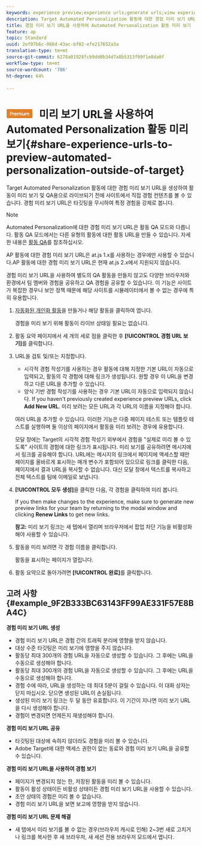```yaml
---
keywords: experience preview;experience urls;generate urls;view experience urls
description: Target Automated Personalization 활동에 대한 경험 미리 보기 URL을 생성하여 활동이 미리 보기 및 QA용으로 라이브되기 전에 사이트에서 직접 경험 컨텐츠를 볼 수 있습니다. 경험 미리 보기 URL은 타깃팅을 무시하여 특정 경험을 강제로 봅니다.
title: 경험 미리 보기 URL을 사용하여 Automated Personalization 활동 미리 보기
feature: ap
topic: Standard
uuid: 2ef07b6c-086d-43ac-bf02-efe217652a3a
translation-type: tm+mt
source-git-commit: 6278a01928fcb9dd0b34d7a8b5313f09f1e8da0f
workflow-type: tm+mt
source-wordcount: '786'
ht-degree: 64%

---
```



# ![프리미엄](/help/assets/premium.png) 미리 보기 URL을 사용하여 Automated Personalization 활동 미리 보기{#share-experience-urls-to-preview-automated-personalization-outside-of-target}

Target Automated Personalization 활동에 대한 경험 미리 보기 URL을 생성하여 활동이 미리 보기 및 QA용으로 라이브되기 전에 사이트에서 직접 경험 컨텐츠를 볼 수 있습니다. 경험 미리 보기 URL은 타깃팅을 무시하여 특정 경험을 강제로 봅니다.

>[!NOTE]
>
>Automated Personalization에 대한 경험 미리 보기 URL은 활동 QA 모드와 다릅니다. 활동 QA 모드에서는 다른 유형의 활동에 대한 활동 URL을 만들 수 있습니다. 자세한 내용은 [활동 QA](/help/c-activities/c-activity-qa/activity-qa.md)를 참조하십시오.
>
>AP 활동에 대한 경험 미리 보기 URL은 at.js 1.x를 사용하는 경우에만 사용할 수 있습니다.AP 활동에 대한 경험 미리 보기 URL은 현재 at.js 2.x에서 지원되지 않습니다.

경험 미리 보기 URL을 사용하여 별도의 QA 활동을 만들지 않고도 다양한 브라우저와 환경에서 팀 멤버와 경험을 공유하고 QA 경험을 공유할 수 있습니다. 이 기능은 사이트가 복잡한 경우나 보안 정책 때문에 해당 사이트를 시뮬레이터에서 볼 수 없는 경우에 특히 유용합니다.

1. [자동화된 개인화 활동](../../c-activities/t-automated-personalization/create-ap-activity.md#task_8AAF837796D74CF893CA2F88BA1491C9)을 만들거나 해당 활동을 클릭하여 엽니다.

   경험을 미리 보기 위해 활동이 라이브 상태일 필요는 없습니다.
1. 활동 요약 페이지에서 세 개의 세로 점을 클릭한 후 **[!UICONTROL 경험 URL 보기]**&#x200B;를 클릭합니다.
1. URL을 검토 및/또는 지정합니다.

   * 시각적 경험 작성기를 사용하는 경우 활동에 대해 지정한 기본 URL이 자동으로 입력되고, 활동의 각 경험에 대해 링크가 생성됩니다. 원할 경우 이 URL을 변경하고 다른 URL을 추가할 수 있습니다.
   * 양식 기반 경험 작성기를 사용하는 경우 기본 URL이 자동으로 입력되지 않습니다. If you haven&#39;t previously created experience preview URLs, click **Add New URL**. 미리 보려는 모든 URL과 각 URL의 이름을 지정해야 합니다.

   여러 URL을 추가할 수 있습니다. 이러한 기능은 다중 페이지 테스트 또는 템플릿 테스트를 실행하며 둘 이상의 페이지에서 활동을 미리 보려는 경우에 유용합니다.

   모달 창에는 Target의 시각적 경험 작성기 외부에서 경험을 &quot;실제로 미리 볼 수 있도록&quot; 사이트의 경험에 대한 링크가 표시됩니다. 미리 보기를 공유하려면 메시지에서 링크를 공유해야 합니다. URL에는 메시지의 링크에서 페이지에 액세스할 때만 페이지를 올바르게 표시하는 매개 변수가 포함되어 있으므로 링크를 클릭한 다음, 페이지에서 결과 URL을 복사할 수 없습니다. 대신 모달 창에서 텍스트를 복사하고 전체 텍스트를 팀에 이메일로 보냅니다.
1. **[!UICONTROL 모두 생성]**&#x200B;을 클릭한 다음, 각 경험을 클릭하여 미리 봅니다.

   If you then make changes to the experience, make sure to generate new preview links for your team by returning to the modal window and clicking **Renew Links** to get new links.

   **참고:** 미리 보기 링크는 새 탭에서 열리며 브라우저에서 팝업 차단 기능을 비활성화해야 사용할 수 있습니다.

1. 활동을 미리 보려면 각 경험 이름을 클릭합니다.

   활동을 표시하는 페이지가 열립니다.
1. 활동 요약으로 돌아가려면 **[!UICONTROL 완료]**&#x200B;를 클릭합니다.

## 고려 사항 {#example_9F2B333BC63143FF99AE331F57E8BA4C}

**경험 미리 보기 URL 생성**

* 경험 미리 보기 URL은 경험 간의 트래픽 분리에 영향을 받지 않습니다.
* 대상 수준 타깃팅은 미리 보기에 영향을 주지 않습니다.
* 활동당 최대 300개의 경험 URL을 자동으로 생성할 수 있습니다. 그 후에는 URL을 수동으로 생성해야 합니다.
* 활동당 최대 300개의 경험 URL을 자동으로 생성할 수 있습니다. 그 후에는 URL을 수동으로 생성해야 합니다.
* 경험 수에 따라, URL을 생성하는 데 최대 5분이 걸릴 수 있습니다. 이 대화 상자는 닫지 마십시오. 닫으면 생성된 URL이 손실됩니다.
* 생성된 미리 보기 링크는 두 달 동안 유효합니다. 이 기간이 지나면 미리 보기 URL을 다시 생성해야 합니다.
* 경험이 변경되면 언제든지 재생성해야 합니다.

**경험 미리 보기 URL 공유**

* 타깃팅된 대상에 속하지 않더라도 경험을 미리 볼 수 있습니다.
* Adobe Target에 대한 액세스 권한이 없는 동료와 경험 미리 보기 URL을 공유할 수 있습니다.

**경험 미리 보기 URL을 사용하여 경험 보기**

* 페이지가 변경되지 않는 한, 저장된 활동을 미리 볼 수 있습니다.
* 활동이 활성 상태이든 비활성 상태이든 경험 미리 보기 URL을 사용할 수 있습니다.
* 초안 상태의 경험은 미리 볼 수 없습니다.
* 경험 미리 보기 URL을 보면 보고에 영향을 받지 않습니다.

**경험 미리 보기 URL 문제 해결**

* 새 탭에서 미리 보기를 볼 수 없는 경우(브라우저 캐시로 인해) 2~3번 새로 고치거나 링크를 복사한 후 새 브라우저, 새 세션 전용 브라우저 모드에서 엽니다.
